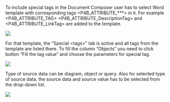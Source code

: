 To include special tags in the Document Composer user has to select Word
template with corresponding tags &lt;P4B\_ATTRIBUTE\_\*\*\*&gt; in it.
For example &lt;P4B\_ATTRIBUTE\_TAG&gt;
&lt;P4B\_ATTRIBUTE\_DescriptionTag&gt; and
&lt;P4B\_ATTRIBUTE\_LinkTag&gt; are added to the template.

![](//images.ctfassets.net/utx1h0gfm1om/7ztDUbiRaMsO0O2Cq2C2iM/7b646b01adc703b44bfbf18413ae2f9f/329646.png)

For that template, the “Special &lt;tags&gt;” tab is active and all tags
from the template are listed there. To fill the column “Objects” you
need to click button “Fill the tag value” and choose the parameters for
special tag.

![](//images.ctfassets.net/utx1h0gfm1om/cZdetU5EUSIgwKkcYCyUM/2036e34f1199154158f3eb331f0901b2/329659.png)

Type of source data can be diagram, object or query. Also for selected
type of source data, the source data and source value has to be selected
from the drop-down list.

![](//images.ctfassets.net/utx1h0gfm1om/EgHD78ts8C2CCOM2YEO6w/90369173050130124e353827aa050f82/329666.png)
